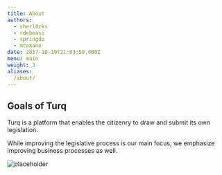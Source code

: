 ```yaml
---
title: About
authors:
  - sherl0cks
  - rdebeasi
  - springdo
  - mtakane
date: 2017-10-19T21:03:59.000Z
menu: main
weight: 3
aliases:
  /about/
---
```


## Goals of Turq
Turq is a platform that enables the citizenry to draw and submit its own legislation.

While improving the legislative process is our main focus, we emphasize improving business processes as well.


![placeholder](/images/loop-labels-path.svg)

